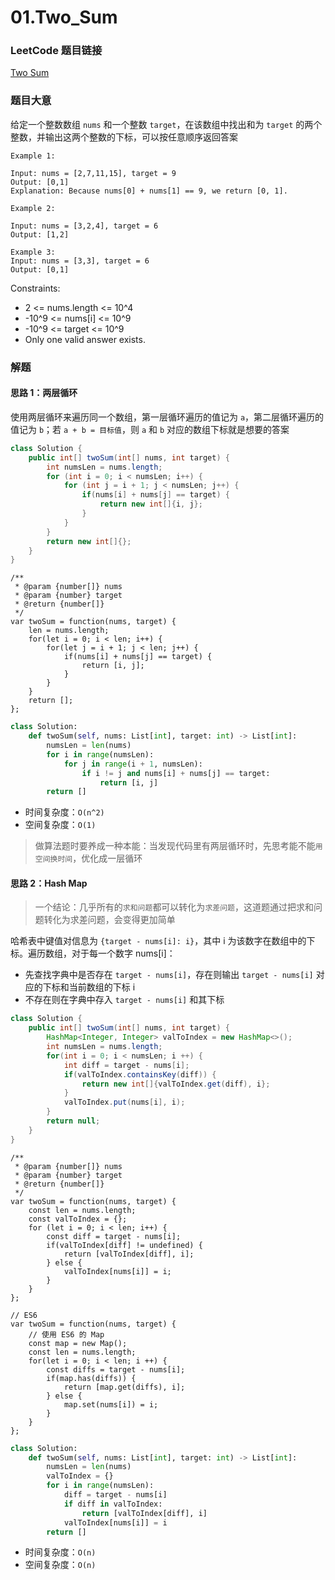 # 01.Two_Sum

### LeetCode 题目链接

[Two Sum](https://leetcode.com/problems/two-sum/description/)

### 题目大意

给定一个整数数组 `nums` 和一个整数 `target`，在该数组中找出和为 `target` 的两个整数，并输出这两个整数的下标，可以按任意顺序返回答案

```
Example 1:

Input: nums = [2,7,11,15], target = 9
Output: [0,1]
Explanation: Because nums[0] + nums[1] == 9, we return [0, 1].

Example 2:

Input: nums = [3,2,4], target = 6
Output: [1,2]

Example 3:
Input: nums = [3,3], target = 6
Output: [0,1]
```

Constraints:
- 2 <= nums.length <= 10^4
- -10^9 <= nums[i] <= 10^9
- -10^9 <= target <= 10^9
- Only one valid answer exists.

### 解题

#### 思路 1：两层循环

使用两层循环来遍历同一个数组，第一层循环遍历的值记为 `a`，第二层循环遍历的值记为 `b`；若 `a + b = 目标值`，则 `a` 和 `b` 对应的数组下标就是想要的答案
```Java
class Solution {
    public int[] twoSum(int[] nums, int target) {
        int numsLen = nums.length;
        for (int i = 0; i < numsLen; i++) {
            for (int j = i + 1; j < numsLen; j++) {
                if(nums[i] + nums[j] == target) {
                    return new int[]{i, j};
                }
            }
        }
        return new int[]{};
    }
}
```
```Js
/**
 * @param {number[]} nums
 * @param {number} target
 * @return {number[]}
 */
var twoSum = function(nums, target) {
    len = nums.length;
    for(let i = 0; i < len; i++) {
        for(let j = i + 1; j < len; j++) {
            if(nums[i] + nums[j] == target) {
                return [i, j];
            }
        }
    }
    return [];
};
```
```Python
class Solution:
    def twoSum(self, nums: List[int], target: int) -> List[int]:
        numsLen = len(nums)
        for i in range(numsLen):
            for j in range(i + 1, numsLen):
                if i != j and nums[i] + nums[j] == target:
                    return [i, j]
        return []
```

- 时间复杂度：`O(n^2)`
- 空间复杂度：`O(1)`

> 做算法题时要养成一种本能：当发现代码里有两层循环时，先思考能不能`用空间换时间`，优化成一层循环

#### 思路 2：Hash Map

> 一个结论：几乎所有的`求和问题`都可以转化为`求差问题`，这道题通过把求和问题转化为求差问题，会变得更加简单

哈希表中键值对信息为 `{target - nums[i]: i}`，其中 i 为该数字在数组中的下标。遍历数组，对于每一个数字 nums[i]：
- 先查找字典中是否存在 `target - nums[i]`，存在则输出 `target - nums[i]` 对应的下标和当前数组的下标 i
- 不存在则在字典中存入 `target - nums[i]` 和其下标 

```Java
class Solution {
    public int[] twoSum(int[] nums, int target) {
        HashMap<Integer, Integer> valToIndex = new HashMap<>();
        int numsLen = nums.length;
        for(int i = 0; i < numsLen; i ++) {
            int diff = target - nums[i];
            if(valToIndex.containsKey(diff)) {
                return new int[]{valToIndex.get(diff), i};
            }
            valToIndex.put(nums[i], i);
        }
        return null;
    }
}
```
```Js
/**
 * @param {number[]} nums
 * @param {number} target
 * @return {number[]}
 */
var twoSum = function(nums, target) {
    const len = nums.length;
    const valToIndex = {};
    for (let i = 0; i < len; i++) {
        const diff = target - nums[i];
        if(valToIndex[diff] != undefined) {
            return [valToIndex[diff], i];
        } else {
            valToIndex[nums[i]] = i;
        }
    }
};

// ES6
var twoSum = function(nums, target) {
    // 使用 ES6 的 Map
    const map = new Map();
    const len = nums.length;
    for(let i = 0; i < len; i ++) {
        const diffs = target - nums[i];
        if(map.has(diffs)) {
            return [map.get(diffs), i];
        } else {
            map.set(nums[i]) = i;
        }
    }
};
```
```Python
class Solution:
    def twoSum(self, nums: List[int], target: int) -> List[int]:
        numsLen = len(nums)
        valToIndex = {}
        for i in range(numsLen):
            diff = target - nums[i]
            if diff in valToIndex:
                return [valToIndex[diff], i]
            valToIndex[nums[i]] = i
        return []
```

- 时间复杂度：`O(n)`
- 空间复杂度：`O(n)`